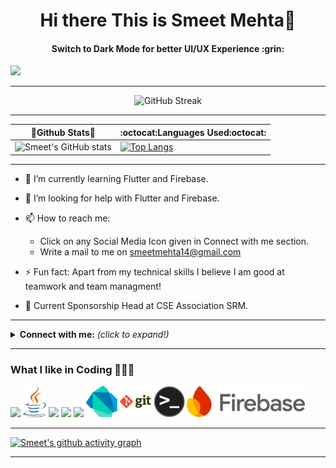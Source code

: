 <h1 align="center">Hi there This is Smeet Mehta👋</h1>
<h4 align="center">Switch to Dark Mode for better UI/UX Experience :grin:</h4>


<!--
[![Linkedin Badge](https://img.shields.io/badge/-LinkedIn-0e76a8?style=flat-square&logo=Linkedin&logoColor=white)](https://www.linkedin.com/in/smeet-mehta-78063919b/)
[![Instagram Badge](https://img.shields.io/badge/-Instagram-e4405f?style=flat-square&logo=Instagram&logoColor=white)](https://www.instagram.com/clumsy_panda_/)-->
 ![](https://komarev.com/ghpvc/?username=SmeetMehta&color=blueviolet) 

--------------------------------------------------------------------

<p align="center"><img src="https://github-readme-streak-stats.herokuapp.com?user=SmeetMehta&theme=highcontrast" alt="GitHub Streak" /></p>

--------------------------------------------------------------------



 :trident:Github Stats:trident: | :octocat:Languages Used:octocat:
------------- | -------------
![Smeet's GitHub stats](https://github-readme-stats.vercel.app/api?username=SmeetMehta&show_icons=true&theme=great-gatsby) | [![Top Langs](https://github-readme-stats.vercel.app/api/top-langs/?username=SmeetMehta)](https://github.com/anuraghazra/github-readme-stats)



--------------------------------------------------------------------


- 🌱 I’m currently learning Flutter and Firebase.

- 🤔 I’m looking for help with Flutter and Firebase.

- 📫 How to reach me: 
    - Click on any Social Media Icon given in Connect with me section.
    - Write a mail to me on smeetmehta14@gmail.com 
    
- ⚡ Fun fact: Apart from my technical skills I believe I am good at teamwork and team managment!

- 👯 Current Sponsorship Head at CSE Association SRM. 

--------------------------------------------------------------------

<details close>
<summary><b>Connect with me:</b> <i>(click to expand!)</i></summary>

<h3 align="left">Click on any icon!:</h3>
<p align="left">
<a href="https://www.linkedin.com/in/smeet-mehta-78063919b/" target="blank"><img align="center" src="https://raw.githubusercontent.com/rahuldkjain/github-profile-readme-generator/master/src/images/icons/Social/linked-in-alt.svg" alt="Smeet Mehta" height="30" width="40" /></a>
<a href="https://www.facebook.com/smeet.mehta.77/" target="blank"><img align="center" src="https://raw.githubusercontent.com/rahuldkjain/github-profile-readme-generator/master/src/images/icons/Social/facebook.svg" alt="Smeet Mehta" height="30" width="40" /></a>
<a href="https://www.instagram.com/clumsy_panda_/" target="blank"><img align="center" src="https://raw.githubusercontent.com/rahuldkjain/github-profile-readme-generator/master/src/images/icons/Social/instagram.svg" alt="clumsy_panda_" height="30" width="40" /></a>
<a href="https://www.hackerrank.com/RA1811003010446" target="blank"><img align="center" src="https://raw.githubusercontent.com/rahuldkjain/github-profile-readme-generator/master/src/images/icons/Social/hackerrank.svg" alt="RA1811003010446" height="30" width="40" /></a>
<a href="https://auth.geeksforgeeks.org/user/smeetmehta14/profile" target="blank"><img align="center" src="https://raw.githubusercontent.com/rahuldkjain/github-profile-readme-generator/master/src/images/icons/Social/geeks-for-geeks.svg" alt="smeetmehta14" height="30" width="40" /></a>
 
 
</p>

</details>

--------------------------------------------------------------------


  
 ### What I like in Coding 👨🏻‍💻



   <code><img height="50" src="https://github.com/gilbarbara/logos/blob/master/logos/python.svg"></code>
   <code><img height="50" src="https://github.com/gilbarbara/logos/blob/master/logos/java.svg"></code>
   <code><img height="50" src="https://github.com/gilbarbara/logos/blob/master/logos/c.svg"></code>
   <code><img height="50" src="https://github.com/gilbarbara/logos/blob/master/logos/c-plusplus.svg"></code>
   <code><img height="50" src="https://github.com/gilbarbara/logos/blob/master/logos/flutter.svg"></code>
   <code><img height="50" src="https://github.com/gilbarbara/logos/blob/master/logos/dart.svg"></code>
   <code><img height="50" src="https://raw.githubusercontent.com/github/explore/80688e429a7d4ef2fca1e82350fe8e3517d3494d/topics/git/git.png"></code>
   <code><img height="50" src="https://raw.githubusercontent.com/github/explore/80688e429a7d4ef2fca1e82350fe8e3517d3494d/topics/terminal/terminal.png"></code>
   <code><img height="50" src="https://github.com/gilbarbara/logos/blob/master/logos/firebase.svg"></code>
   
 

--------------------------------------------------------------------

[![Smeet's github activity graph](https://activity-graph.herokuapp.com/graph?username=SmeetMehta&theme=react-dark)](https://github.com/SmeetMehta/github-readme-activity-graph)


--------------------------------------------------------------------
  
<!--
**SmeetMehta/SmeetMehta** is a ✨ _special_ ✨ repository because its `README.md` (this file) appears on your GitHub profile.

Here are some ideas to get you started:

- 🔭 I’m currently working on ...
- 🌱 I’m currently learning Flutter
- 👯 I’m looking to collaborate on ...
- 🤔 I’m looking for help with ...
- 💬 Ask me about ...
- 📫 How to reach me: ...
- 😄 Pronouns: ...
- ⚡ Fun fact: ...
-->
